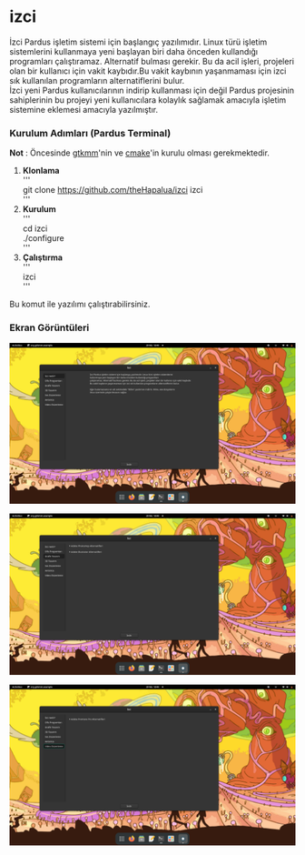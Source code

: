 # izci
İzci Pardus işletim sistemi için başlangıç yazılımıdır. Linux türü işletim sistemlerini kullanmaya yeni başlayan biri daha önceden kullandığı programları çalıştıramaz. Alternatif bulması gerekir. Bu da acil işleri, projeleri olan bir kullanıcı için vakit kaybıdır.Bu vakit kaybının yaşanmaması için izci sık kullanılan programların alternatiflerini bulur.   
İzci yeni Pardus kullanıcılarının indirip kullanması için değil Pardus projesinin sahiplerinin bu projeyi yeni kullanıcılara kolaylık sağlamak amacıyla işletim sistemine eklemesi amacıyla yazılmıştır.

### Kurulum Adımları (Pardus Terminal)

**Not** : Öncesinde [gtkmm](https://github.com/GNOME/gtkmm)'nin ve [cmake](https://github.com/Kitware/CMake)'in kurulu olması gerekmektedir. 

1. **Klonlama**  
	'''  
	git clone https://github.com/theHapalua/izci izci  
	'''   
2. **Kurulum**  
	'''   
	cd izci   
	./configure   
	'''   
3. **Çalıştırma**  
	'''   
	izci   
	'''   

Bu komut ile yazılımı çalıştırabilirsiniz.   

### Ekran Görüntüleri

![İzci 1](png/izci1.png)

![İzci 2](png/izci2.png)

![İzci 3](png/izci3.png)

